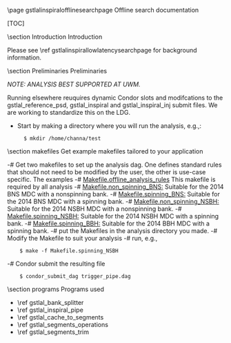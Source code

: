 \page gstlalinspiralofflinesearchpage Offline search documentation

[TOC]

\section Introduction Introduction

Please see \ref gstlalinspirallowlatencysearchpage for background information.

\section Preliminaries Preliminaries

_NOTE: ANALYSIS BEST SUPPORTED AT UWM._

Running elsewhere reuquires dynamic Condor slots and modifcations to the gstlal_reference_psd, gstlal_inspiral and gstlal_inspiral_inj submit files.  We are working to standardize this on the LDG.

- Start by making a directory where you will run the analysis, e.g.,:

		$ mkdir /home/channa/test

\section makefiles Get example makefiles tailored to your application

-# Get two makefiles to set up the analysis dag.  One defines standard rules that should not need to be modified by the user, the other is use-case specific.  The examples 
 -# <a href=https://ligo-vcs.phys.uwm.edu/cgit/gstlal/plain/gstlal-inspiral/share/Makefile.offline_analysis_rules>Makefile.offline_analysis_rules</a> This makefile is required by all analysis
 -# <a href=https://ligo-vcs.phys.uwm.edu/cgit/gstlal/plain/gstlal-inspiral/share/Makefile.non_spinning_BNS>Makefile.non_spinning_BNS:</a>  Suitable for the 2014 BNS MDC with a nonspinning bank.
 -# <a href=https://ligo-vcs.phys.uwm.edu/cgit/gstlal/plain/gstlal-inspiral/share/Makefile.spinning_BNS>Makefile.spinning_BNS:</a>  Suitable for the 2014 BNS MDC with a spinning bank.
 -# <a href=https://ligo-vcs.phys.uwm.edu/cgit/gstlal/plain/gstlal-inspiral/share/Makefile.non_spinning_NSBH>Makefile.non_spinning_NSBH:</a>  Suitable for the 2014 NSBH MDC with a nonspinning bank.
 -# <a href=https://ligo-vcs.phys.uwm.edu/cgit/gstlal/plain/gstlal-inspiral/share/Makefile.spinning_NSBH>Makefile.spinning_NSBH:</a>  Suitable for the 2014 NSBH MDC with a spinning bank.
 -# <a href=https://ligo-vcs.phys.uwm.edu/cgit/gstlal/plain/gstlal-inspiral/share/Makefile.spinning_BBH>Makefile.spinning_BBH:</a>  Suitable for the 2014 BBH MDC with a spinning bank.
-# put the Makefiles in the analysis directory you made. 
-# Modify the Makefile to suit your analysis
-# run, e.g.,

		$ make -f Makefile.spinning_NSBH

-# Condor submit the resulting file

		$ condor_submit_dag trigger_pipe.dag

\section programs Programs used

- \ref gstlal_bank_splitter
- \ref gstlal_inspiral_pipe
- \ref gstlal_cache_to_segments
- \ref gstlal_segments_operations
- \ref gstlal_segments_trim

